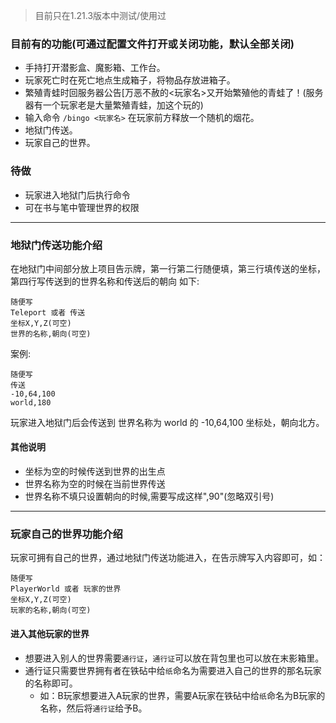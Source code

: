 > 目前只在1.21.3版本中测试/使用过

### 目前有的功能(可通过配置文件打开或关闭功能，默认全部关闭)
- 手持打开潜影盒、魔影箱、工作台。
- 玩家死亡时在死亡地点生成箱子，将物品存放进箱子。
- 繁殖青蛙时回服务器公告[万恶不赦的<玩家名>又开始繁殖他的青蛙了！(服务器有一个玩家老是大量繁殖青蛙，加这个玩的)
- 输入命令 `/bingo <玩家名>` 在玩家前方释放一个随机的烟花。
- 地狱门传送。
- 玩家自己的世界。

### 待做
- 玩家进入地狱门后执行命令
- 可在书与笔中管理世界的权限

---

### 地狱门传送功能介绍
在地狱门中间部分放上项目告示牌，第一行第二行随便填，第三行填传送的坐标，第四行写传送到的世界名称和传送后的朝向
如下:
```
随便写
Teleport 或者 传送
坐标X,Y,Z(可空)
世界的名称,朝向(可空)
```
案例:
```
随便写
传送
-10,64,100
world,180
```
玩家进入地狱门后会传送到 世界名称为 world 的 -10,64,100 坐标处，朝向北方。
#### 其他说明
- 坐标为空的时候传送到世界的出生点
- 世界名称为空的时候在当前世界传送
- 世界名称不填只设置朝向的时候,需要写成这样",90"(忽略双引号)

---

### 玩家自己的世界功能介绍
玩家可拥有自己的世界，通过地狱门传送功能进入，在告示牌写入内容即可，如：
```
随便写
PlayerWorld 或者 玩家的世界
坐标X,Y,Z(可空)
玩家的名称,朝向(可空)
```
#### 进入其他玩家的世界
- 想要进入别人的世界需要`通行证`，`通行证`可以放在背包里也可以放在末影箱里。
- 通行证只需要世界拥有者在铁砧中给`纸`命名为需要进入自己的世界的那名玩家的名称即可。
  - 如：B玩家想要进入A玩家的世界，需要A玩家在铁砧中给`纸`命名为B玩家的名称，然后将`通行证`给予B。

